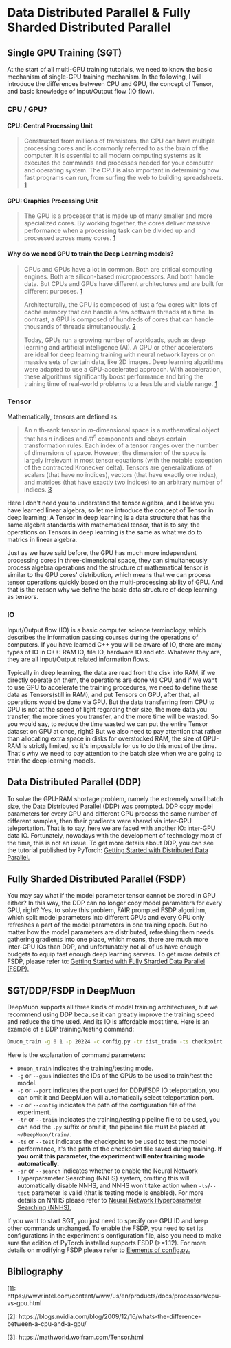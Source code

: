 # Data Distributed Parallel & Fully Sharded Distributed Parallel

## Single GPU Training (SGT)

At the start of all multi-GPU training tutorials, we need to know the basic mechanism of single-GPU training mechanism. In the following, I will introduce the differences between CPU and GPU, the concept of Tensor, and basic knowledge of Input/Output flow (IO flow).

### CPU / GPU?

#### CPU: Central Processing Unit 

> Constructed from millions of transistors, the CPU can have multiple processing cores and is commonly referred to as the brain of the computer. It is essential to all modern computing systems as it executes the commands and processes needed for your computer and operating system. The CPU is also important in determining how fast programs can run, from surfing the web to building spreadsheets. [1](#1)

#### GPU: Graphics Processing Unit

> The GPU is a processor that is made up of many smaller and more specialized cores. By working together, the cores deliver massive performance when a processing task can be divided up and processed across many cores. [1](#1)

#### Why do we need GPU to train the Deep Learning models?

> CPUs and GPUs have a lot in common. Both are critical computing engines. Both are silicon-based microprocessors. And both handle data. But CPUs and GPUs have different architectures and are built for different purposes. [1](#1)
>
> Architecturally, the CPU is composed of just a few cores with lots of cache memory that can handle a few software threads at a time. In contrast, a GPU is composed of hundreds of cores that can handle thousands of threads simultaneously. [2](#2)
>
> Today, GPUs run a growing number of workloads, such as deep learning and artificial intelligence (AI). A GPU or other accelerators are ideal for deep learning training with neural network layers or on massive sets of certain data, like 2D images. Deep learning algorithms were adapted to use a GPU-accelerated approach. With acceleration, these algorithms significantly boost performance and bring the training time of real-world problems to a feasible and viable range. [1](#1)

### Tensor

Mathematically, tensors are defined as:

> An $n$ th-rank tensor in $m$-dimensional space is a mathematical object that has $n$ indices and $m^n$ components and obeys certain transformation rules. Each index of a tensor ranges over the number of dimensions of space. However, the dimension of the space is largely irrelevant in most tensor equations (with the notable exception of the contracted Kronecker delta). Tensors are generalizations of scalars (that have no indices), vectors (that have exactly one index), and matrices (that have exactly two indices) to an arbitrary number of indices. [3](#3)

Here I don't need you to understand the tensor algebra, and I believe you have learned linear algebra, so let me introduce the concept of Tensor in deep learning: A Tensor in deep learning is a data structure that has the same algebra standards with mathematical tensor, that is to say, the operations on Tensors in deep learning is the same as what we do to matrics in linear algebra.

Just as we have said before, the GPU has much more independent processing cores in three-dimensional space, they can simultaneously process algebra operations and the structure of mathematical tensor is similar to the GPU cores' distribution, which means that we can process tensor operations quickly based on the multi-processing ability of GPU. And that is the reason why we define the basic data structure of deep learning as tensors.

### IO

Input/Output flow (IO) is a basic computer science terminology, which describes the information passing courses during the operations of computers. If you have learned C++ you will be aware of IO, there are many types of IO in C++: RAM IO, file IO, hardware IO and etc. Whatever they are, they are all Input/Output related information flows.

Typically in deep learning, the data are read from the disk into RAM, if we directly operate on them, the operations are done via CPU, and if we want to use GPU to accelerate the training procedures, we need to define these data as Tensors(still in RAM), and put Tensors on GPU, after that, all operations would be done via GPU. But the data transferring from CPU to GPU is not at the speed of light regarding their size, the more data you transfer, the more times you transfer, and the more time will be wasted. So you would say, to reduce the time wasted we can put the entire Tensor dataset on GPU at once, right? But we also need to pay attention that rather than allocating extra space in disks for overstocked RAM, the size of GPU-RAM is strictly limited, so it's impossible for us to do this most of the time. That's why we need to pay attention to the batch size when we are going to train the deep learning models.

## Data Distributed Parallel (DDP)

To solve the GPU-RAM shortage problem, namely the extremely small batch size, the Data Distributed Parallel (DDP) was prompted. DDP copy model parameters for every GPU and different GPU process the same number of different samples, then their gradients were shared via inter-GPU teleportation. That is to say, here we are faced with another IO: inter-GPU data IO. Fortunately, nowadays with the development of technology most of the time, this is not an issue. To get more details about DDP, you can see the tutorial published by PyTorch: [Getting Started with Distributed Data Parallel.](https://www.bing.com/ck/a?!&&p=b3ac246838f855dfJmltdHM9MTY4MjgxMjgwMCZpZ3VpZD0wMjdjZDcyMC02NDFmLTYzNWQtMGIzMS1jNTQwNjU3OTYyYjUmaW5zaWQ9NTE3MQ&ptn=3&hsh=3&fclid=027cd720-641f-635d-0b31-c540657962b5&psq=distributed+data+para&u=a1aHR0cHM6Ly9weXRvcmNoLm9yZy90dXRvcmlhbHMvaW50ZXJtZWRpYXRlL2RkcF90dXRvcmlhbC5odG1s&ntb=1)

## Fully Sharded Distributed Parallel (FSDP)

You may say what if the model parameter tensor cannot be stored in GPU either? In this way, the DDP can no longer copy model parameters for every GPU, right? Yes, to solve this problem, FAIR prompted FSDP algorithm, which split model parameters into different GPUs and every GPU only refreshes a part of the model parameters in one training epoch. But no matter how the model parameters are distributed, refreshing them needs gathering gradients into one place, which means, there are much more inter-GPU IOs than DDP, and unfortunately not all of us have enough budgets to equip fast enough deep learning servers. To get more details of FSDP, please refer to: [Getting Started with Fully Sharded Data Parallel (FSDP).](https://pytorch.org/tutorials/intermediate/FSDP_tutorial.html)

## SGT/DDP/FSDP in DeepMuon

DeepMuon supports all three kinds of model training architectures, but we recommend using DDP because it can greatly improve the training speed and reduce the time used. And its IO is affordable most time. Here is an example of a DDP training/testing command:

```bash
Dmuon_train -g 0 1 -p 20224 -c config.py -tr dist_train -ts checkpoint.pth -sr
```

Here is the explanation of command parameters:

- `Dmuon_train` indicates the training/testing mode.
- `-g` or `--gpus` indicates the IDs of the GPUs to be used to train/test the model.
- `-p` or `--port` indicates the port used for DDP/FSDP IO teleportation, you can omit it and DeepMuon will automatically select teleportation port.
- `-c` or `--config` indicates the path of the configuration file of the experiment.
- `-tr` or `--train` indicates the training/testing pipeline file to be used, you can add the `.py` suffix or omit it, the pipeline file must be placed at `~/DeepMuon/train/`.
- `-ts` or `--test` indicates the checkpoint to be used to test the model performance, it's the path of the checkpoint file saved during training. **If you omit this parameter, the experiment will enter training mode automatically.**
- `-sr` or `--search` indicates whether to enable the Neural Network Hyperparameter Searching (NNHS) system, omitting this will automatically disable NNHS, and NNHS won't take action when `-ts`/`--test` parameter is valid (that is testing mode is enabled). For more details on NNHS please refer to [Neural Network Hyperparameter Searching (NNHS).](https://airscker.github.io/DeepMuon/tutorials/index.html#/train_test/nnhs)

If you want to start SGT, you just need to specify one GPU ID and keep other commands unchanged. To enable the FSDP, you need to set its configurations in the experiment's configuration file, also you need to make sure the edition of PyTorch installed supports FSDP (>=1.12). For more details on modifying FSDP please refer to [Elements of config.py.](https://airscker.github.io/DeepMuon/tutorials/index.html#/config/config?id=fsdp_parallel)



## Bibliography

<p id='#1'>[1]: https://www.intel.com/content/www/us/en/products/docs/processors/cpu-vs-gpu.html</p>
<p id='#2'>[2]: https://blogs.nvidia.com/blog/2009/12/16/whats-the-difference-between-a-cpu-and-a-gpu/</p>
<p id='#3'>[3]: https://mathworld.wolfram.com/Tensor.html</p>